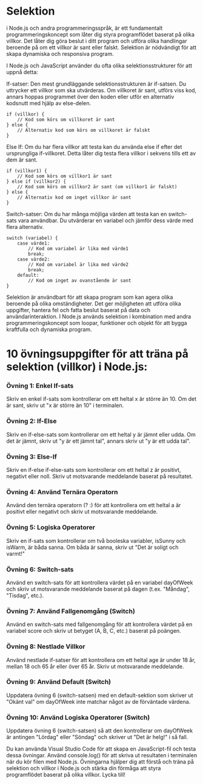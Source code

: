 # Selektion
i Node.js och andra programmeringsspråk, är ett fundamentalt programmeringskoncept som låter dig styra programflödet baserat på olika villkor. Det låter dig göra beslut i ditt program och utföra olika handlingar beroende på om ett villkor är sant eller falskt. Selektion är nödvändigt för att skapa dynamiska och responsiva program.

I Node.js och JavaScript använder du ofta olika selektionsstrukturer för att uppnå detta:

If-satser: Den mest grundläggande selektionsstrukturen är if-satsen. Du uttrycker ett villkor som ska utvärderas. Om villkoret är sant, utförs viss kod, annars hoppas programmet över den koden eller utför en alternativ kodsnutt med hjälp av else-delen.

   

    if (villkor) {
        // Kod som körs om villkoret är sant
    } else {
        // Alternativ kod som körs om villkoret är falskt
    }

Else If: Om du har flera villkor att testa kan du använda else if efter det ursprungliga if-villkoret. Detta låter dig testa flera villkor i sekvens tills ett av dem är sant.


    if (villkor1) {
        // Kod som körs om villkor1 är sant
    } else if (villkor2) {
        // Kod som körs om villkor2 är sant (om villkor1 är falskt)
    } else {
        // Alternativ kod om inget villkor är sant
    }

Switch-satser: Om du har många möjliga värden att testa kan en switch-sats vara användbar. Du utvärderar en variabel och jämför dess värde med flera alternativ.


    switch (variabel) {
        case värde1:
            // Kod om variabel är lika med värde1
            break;
        case värde2:
            // Kod om variabel är lika med värde2
            break;
        default:
            // Kod om inget av ovanstående är sant
    }

Selektion är användbart för att skapa program som kan agera olika beroende på olika omständigheter. Det ger möjligheten att utföra olika uppgifter, hantera fel och fatta beslut baserat på data och användarinteraktion. I Node.js används selektion i kombination med andra programmeringskoncept som loopar, funktioner och objekt för att bygga kraftfulla och dynamiska program.


# 10 övningsuppgifter för att träna på selektion (villkor) i Node.js:

### Övning 1: Enkel If-sats
Skriv en enkel if-sats som kontrollerar om ett heltal x är större än 10. Om det är sant, skriv ut "x är större än 10" i terminalen.

### Övning 2: If-Else
Skriv en if-else-sats som kontrollerar om ett heltal y är jämnt eller udda. Om det är jämnt, skriv ut "y är ett jämnt tal", annars skriv ut "y är ett udda tal".

### Övning 3: Else-If
Skriv en if-else if-else-sats som kontrollerar om ett heltal z är positivt, negativt eller noll. Skriv ut motsvarande meddelande baserat på resultatet.

### Övning 4: Använd Ternära Operatorn
Använd den ternära operatorn (? :) för att kontrollera om ett heltal a är positivt eller negativt och skriv ut motsvarande meddelande.

### Övning 5: Logiska Operatorer
Skriv en if-sats som kontrollerar om två booleska variabler, isSunny och isWarm, är båda sanna. Om båda är sanna, skriv ut "Det är soligt och varmt!"

### Övning 6: Switch-sats
Använd en switch-sats för att kontrollera värdet på en variabel dayOfWeek och skriv ut motsvarande meddelande baserat på dagen (t.ex. "Måndag", "Tisdag", etc.).

### Övning 7: Använd Fallgenomgång (Switch)
Använd en switch-sats med fallgenomgång för att kontrollera värdet på en variabel score och skriv ut betyget (A, B, C, etc.) baserat på poängen.

### Övning 8: Nestlade Villkor
Använd nestlade if-satser för att kontrollera om ett heltal age är under 18 år, mellan 18 och 65 år eller över 65 år. Skriv ut motsvarande meddelande.

### Övning 9: Använd Default (Switch)
Uppdatera övning 6 (switch-satsen) med en default-sektion som skriver ut "Okänt val" om dayOfWeek inte matchar något av de förväntade värdena.

### Övning 10: Använd Logiska Operatorer (Switch)
Uppdatera övning 6 (switch-satsen) så att den kontrollerar om dayOfWeek är antingen "Lördag" eller "Söndag" och skriver ut "Det är helg!" i så fall.

Du kan använda Visual Studio Code för att skapa en JavaScript-fil och testa dessa övningar. Använd console.log() för att skriva ut resultaten i terminalen när du kör filen med Node.js. Övningarna hjälper dig att förstå och träna på selektion och villkor i Node.js och stärka din förmåga att styra programflödet baserat på olika villkor. Lycka till!
